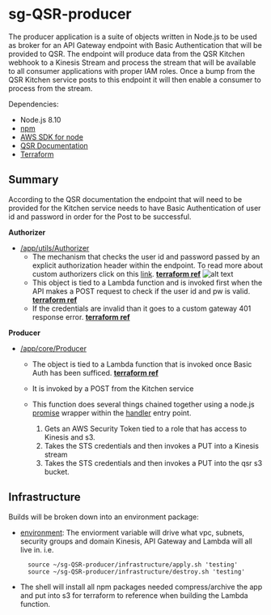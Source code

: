 # sg-QSR-producer

The producer application is a suite of objects written in Node.js to be used as broker for an API Gateway endpoint with Basic Authentication that will be provided to QSR. The endpoint will produce data from the QSR Kitchen webhook to a Kinesis Stream and process the stream that will be available to all consumer applications with proper IAM roles. Once a bump from the QSR Kitchen service posts to this endpoint it will then enable a consumer to process from the stream.

Dependencies:

* Node.js 8.10
* [npm](https://docs.npmjs.com/cli/install)
* [AWS SDK for node](https://aws.amazon.com/sdk-for-node-js/)
* [QSR Documentation](https://sweetgreen.atlassian.net/wiki/spaces/TEC/pages/641040412/Vendor+QSR)
* [Terraform](https://learn.hashicorp.com/terraform/getting-started/install.html)



Summary
-
According to the QSR documentation the endpoint that will need to be provided for the Kitchen service needs to have Basic Authentication of user id and password in order for the Post to be successful. 

**Authorizer**        
   - [/app/utils/Authorizer](https://github.com/sweetgreen/sg-QSR-producer/blob/master/app/utils/Authorizer.js)
        * The mechanism that checks the user id and password passed by an explicit authorization header within the endpoint. To read more about custom authorizers click on this [link](https://docs.aws.amazon.com/apigateway/latest/developerguide/apigateway-use-lambda-authorizer.html). **[terraform ref](https://github.com/sweetgreen/sg-QSR-producer/blob/master/infrastructure/modules/apigateway/main.tf#L224)**
        ![alt text](https://docs.aws.amazon.com/apigateway/latest/developerguide/images/custom-auth-workflow.png)
        * This object is tied to a Lambda function and is invoked first when the API makes a POST request to check if the user id and pw is valid. **[terraform ref](https://github.com/sweetgreen/sg-QSR-producer/blob/master/infrastructure/modules/infra/main.tf#L316)**
        * If the credentials are invalid than it goes to a custom gateway 401 response error. **[terraform ref](https://github.com/sweetgreen/sg-QSR-producer/blob/master/infrastructure/modules/infra/main.tf#L184)**
  
**Producer**        
   - [/app/core/Producer](https://github.com/sweetgreen/sg-QSR-producer/blob/master/app/core/Producer.js)
        * The object is tied to a Lambda function that is invoked once Basic Auth has been sufficed.  **[terraform ref](https://github.com/sweetgreen/sg-QSR-producer/blob/master/infrastructure/modules/infra/main.tf#L220)** 
        * It is invoked by a POST from the Kitchen service
        * This function does several things chained together using a node.js [promise](http://bluebirdjs.com/docs/api-reference.html) wrapper within the [handler](https://github.com/sweetgreen/sg-QSR-producer/blob/master/Handler.js#L38) entry point.
             
             1. Gets an AWS Security Token tied to a role that has access to Kinesis and s3. 
             2. Takes the STS credentials and then invokes a PUT into a Kinesis stream
             3. Takes the STS credentials and then invokes a PUT into the qsr s3 bucket. 
                           
Infrastructure
-          
    
Builds will be broken down into an environment package:

* [environment](https://github.com/sweetgreen/sg-QSR-producer/tree/master/infrastructure): The enviorment variable will drive what vpc, subnets, security groups and domain Kinesis, API Gateway and Lambda will all live in. i.e. 

        source ~/sg-QSR-producer/infrastructure/apply.sh 'testing'
        source ~/sg-QSR-producer/infrastructure/destroy.sh 'testing'
        
* The shell will install all npm packages needed compress/archive the app and put into s3 for terraform to reference when building the Lambda function.           
 